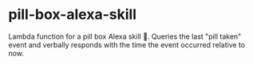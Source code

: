 # pill-box-alexa-skill
Lambda function for a pill box Alexa skill 💊.
Queries the last "pill taken" event and verbally responds with the time the event occurred relative to now.